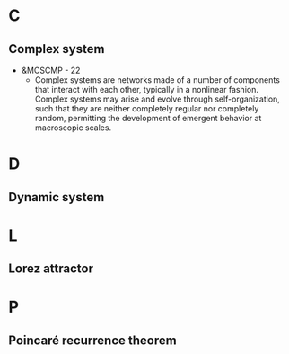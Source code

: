 # C
## Complex system
- &MCSCMP - 22
  - Complex systems are networks made of a number of components that interact with each other, typically in a nonlinear fashion. Complex systems may arise and evolve through self-organization, such that they are neither completely regular nor completely random, permitting the development of emergent behavior at macroscopic scales.


# D
## Dynamic system

# L
## Lorez attractor

# P
## Poincaré recurrence theorem
